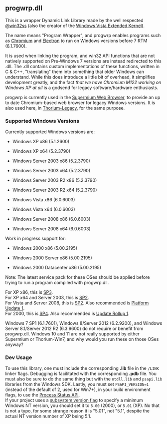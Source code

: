 ## progwrp.dll

This is a wrapper Dynamic Link Library made by the well respected [@win32ss](https://win32subsystem.live/) (also the creator of the [Windows Vista Extended Kernel](https://win32subsystem.live/extended-kernel/)).

The name means "Program Wrapper", and progwrp enables programs such as [Chromium](https://www.chromium.org) and [Electron](https://www.electronjs.org) to run on Windows versions before 7 RTM (6.1.7600).

It is used when linking the program, and win32 API functions that are not natively supported on Pre-Windows 7 versions are instead redirected to this .dll.
The .dll contains custom implementations of these functions, written in C & C++, "translating" them into something that older Windows can understand.
While this does introduce a little bit of overhead, it simplifies development greatly, and the fact *that we have Chromium M122 working on Windows XP at all* is a godsend for legacy software/hardware enthusiasts.

progwrp is currently used in the [Supermium Web Browser](https://win32subsystem.live/supermium/), to provide an up to date Chromium-based web browser for legacy Windows versions. It is also used here, in [Thorium-Legacy](https://github.com/Alex313031/Thorium-win7), for the same purpose.

### Supported Windows Versions

Currently supported Windows versions are:

 - Windows XP x86 (5.1.2600)
 - Windows XP x64 (5.2.3790)

 - Windows Server 2003 x86 (5.2.3790)
 - Windows Server 2003 x64 (5.2.3790)
 - Windows Server 2003 R2 x86 (5.2.3790)
 - Windows Server 2003 R2 x64 (5.2.3790)

 - Windows Vista x86 (6.0.6003)
 - Windows Vista x64 (6.0.6003)
 - Windows Server 2008 x86 (6.0.6003)
 - Windows Server 2008 x64 (6.0.6003)

Work in progress support for:

 - Windows 2000 x86 (5.00.2195)

 - Windows 2000 Server x86 (5.00.2195)
 - Windows 2000 Datacenter x86 (5.00.2195)

Note: The latest service pack for these OSes should be applied before trying to run a program compiled with progwrp.dll.

For XP x86, this is [SP3](https://www.catalog.update.microsoft.com/Search.aspx?q=KB936929).  
For XP x64 and Server 2003, this is [SP2](https://www.catalog.update.microsoft.com/Search.aspx?q=KB914961).  
For Vista and Server 2008, this is [SP2](https://www.catalog.update.microsoft.com/Search.aspx?q=KB948465). Also recommended is [Platform Update 1](https://www.catalog.update.microsoft.com/Search.aspx?q=KB2117917).  
For 2000, this is [SP4](http://www.download.windowsupdate.com/msdownload/update/v3-19990518/cabpool/w2ksp4_en_7f12d2da3d7c5b6a62ec4fde9a4b1e6.exe). Also recommended is [Update Rollup 1](https://www.catalog.update.microsoft.com/Search.aspx?q=KB891861).

Windows 7 SP1 (6.1.7601), Windows 8/Server 2012 (6.2.9200), and Windows Server 8.1/Server 2012 R2 (6.3.9600) do not require or benefit from progwrp.dll. Windows 10 and 11 are not really supported by either Supermium or Thorium-Win7, and why would you run these on those OSes anyway?

### Dev Usage

To use this library, one must include the corresponding __.lib__ file in the `/LINK` linker flags. Debugging is facilitated with the corresponding __.pdb__ file. You must also be sure to do the same thing but with the `ntdll.lib` and `psapi.lib` libraries from the Windows SDK. Lastly, you must set `PSAPI_VERSION=1` (instead of the default of 2, used for Win7+), in your build environment flags, to use the [Process Status API](https://learn.microsoft.com/en-us/windows/win32/psapi/process-status-helper).  
If your project uses a [subsystem version flag](https://learn.microsoft.com/en-us/cpp/build/reference/subsystem-specify-subsystem) to specify a minimum Windows NT version, you should set it to `5.00` (2000), or `5.01` (XP). No that is not a typo, for some strange reason it is "5.01", not "5.1", despite the actual NT version number of XP being 5.1.
